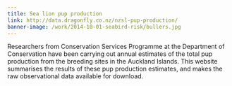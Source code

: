 ```yaml
---
title: Sea lion pup production
link: http://data.dragonfly.co.nz/nzsl-pup-production/
banner-image: /work/2014-10-01-seabird-risk/bullers.jpg
---
```

Researchers from Conservation Services Programme at the Department of
Conservation have been carrying out annual estimates of the total pup
production from the breeding sites in the Auckland Islands. This website summarises the results of these pup production estimates,
and makes the raw observational data available for download. 

<!--more-->
